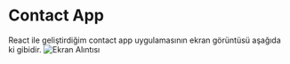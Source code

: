 # Contact App

React ile geliştirdiğim contact app uygulamasının ekran görüntüsü aşağıda ki gibidir.
![Ekran Alıntısı](https://user-images.githubusercontent.com/43342664/188705294-bf0e52f6-d183-4985-b039-ffed169fd191.PNG)

